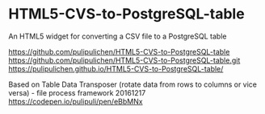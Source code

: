 # HTML5-CVS-to-PostgreSQL-table
An HTML5 widget for converting a CSV file to a PostgreSQL table

https://github.com/pulipulichen/HTML5-CVS-to-PostgreSQL-table
https://github.com/pulipulichen/HTML5-CVS-to-PostgreSQL-table.git
https://pulipulichen.github.io/HTML5-CVS-to-PostgreSQL-table/

Based on 
Table Data Transposer (rotate data from rows to columns or vice versa) - file process framework 20161217
https://codepen.io/pulipuli/pen/eBbMNx